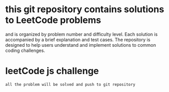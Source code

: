 # this git repository contains solutions to LeetCode problems

and is organized by problem number and difficulty level.
Each solution is accompanied by a brief explanation and test cases.
The repository is designed to help users understand and implement solutions to common coding challenges.

# leetCode js challenge

    all the problem will be solved and push to git repository

